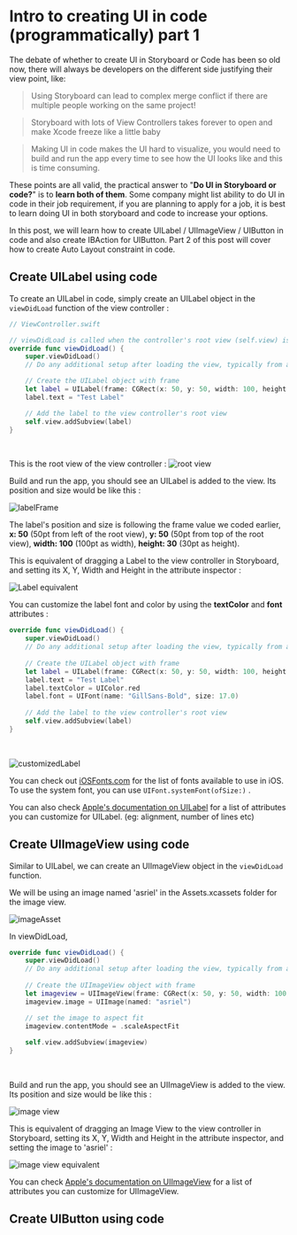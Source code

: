 # Intro to creating UI in code (programmatically) part 1

The debate of whether to create UI in Storyboard or Code has been so old now, there will always be developers on the different side justifying their view point, like:

> Using Storyboard can lead to complex merge conflict if there are multiple people working on the same project!

> Storyboard with lots of View Controllers takes forever to open and make Xcode freeze like a little baby 

> Making UI in code makes the UI hard to visualize, you would need to build and run the app every time to see how the UI looks like and this is time consuming.



These points are all valid, the practical answer to "**Do UI in Storyboard or code?**" is to **learn both of them**.  Some company might list ability to do UI in code in their job requirement, if you are planning to apply for a job, it is best to learn doing UI in both storyboard and code to increase your options.



In this post, we will learn how to create UILabel / UIImageView / UIButton in code and also create IBAction for UIButton. Part 2 of this post will cover how to create Auto Layout constraint in code.



## Create UILabel using code

To create an UILabel in code, simply create an UILabel object in the `viewDidLoad` function of the view controller : 

```swift
// ViewController.swift

// viewDidLoad is called when the controller's root view (self.view) is loaded into memory
override func viewDidLoad() {
    super.viewDidLoad()
    // Do any additional setup after loading the view, typically from a nib.

    // Create the UILabel object with frame
    let label = UILabel(frame: CGRect(x: 50, y: 50, width: 100, height: 30))
    label.text = "Test Label"

    // Add the label to the view controller's root view
    self.view.addSubview(label)
}
```

<br>



This is the root view of the view controller : 
![root view](https://iosimage.s3.amazonaws.com/2018/28-creating-ui-in-code/rootView.png)



Build and run the app, you should see an UILabel is added to the view. Its position and size would be like this :

![labelFrame](https://iosimage.s3.amazonaws.com/2018/28-creating-ui-in-code/labelFrame.png)



The label's position and size is following the frame value we coded earlier, **x: 50** (50pt from left of the root view), **y: 50** (50pt from top of the root view), **width: 100** (100pt as width), **height: 30** (30pt as height).



This is equivalent of dragging a Label to the view controller in Storyboard, and setting its X, Y, Width and Height in the attribute inspector : 

![Label equivalent](https://iosimage.s3.amazonaws.com/2018/28-creating-ui-in-code/labelEquivalent.png)



You can customize the label font and color by using the **textColor** and **font** attributes : 

```swift
override func viewDidLoad() {
    super.viewDidLoad()
    // Do any additional setup after loading the view, typically from a nib.
    
    // Create the UILabel object with frame
    let label = UILabel(frame: CGRect(x: 50, y: 50, width: 100, height: 30))
    label.text = "Test Label"
    label.textColor = UIColor.red
    label.font = UIFont(name: "GillSans-Bold", size: 17.0)
    
    // Add the label to the view controller's root view
    self.view.addSubview(label)
}
```

<br>

![customizedLabel](https://iosimage.s3.amazonaws.com/2018/28-creating-ui-in-code/customizedLabel.png)

You can check out [iOSFonts.com](http://iosfonts.com) for the list of fonts available to use in iOS. To use the system font, you can use `UIFont.systemFont(ofSize:)` . 



You can also check [Apple's documentation on UILabel](https://developer.apple.com/documentation/uikit/uilabel) for a list of attributes you can customize for UILabel. (eg: alignment, number of lines etc)



## Create UIImageView using code

Similar to UILabel, we can create an UIImageView object in the `viewDidLoad` function.




We will be using an image named 'asriel' in the Assets.xcassets folder for the image view.

![imageAsset](https://iosimage.s3.amazonaws.com/2018/28-creating-ui-in-code/imageAsset.png)



In viewDidLoad, 

```swift
override func viewDidLoad() {
    super.viewDidLoad()
    // Do any additional setup after loading the view, typically from a nib.
    
    // Create the UIImageView object with frame
    let imageview = UIImageView(frame: CGRect(x: 50, y: 50, width: 100, height: 100))
    imageview.image = UIImage(named: "asriel")

    // set the image to aspect fit
    imageview.contentMode = .scaleAspectFit
        
    self.view.addSubview(imageview)
}
```

<br>



Build and run the app, you should see an UIImageView is added to the view. Its position and size would be like this :

![image view](https://iosimage.s3.amazonaws.com/2018/28-creating-ui-in-code/imageView.png)



This is equivalent of dragging an Image View to the view controller in Storyboard, setting its X, Y, Width and Height in the attribute inspector, and setting the image to 'asriel' : 

![image view equivalent](https://iosimage.s3.amazonaws.com/2018/28-creating-ui-in-code/imageViewEquivalent.png)



You can check [Apple's documentation on UIImageView](https://developer.apple.com/documentation/uikit/uiimageview) for a list of attributes you can customize for UIImageView.



## Create UIButton using code

